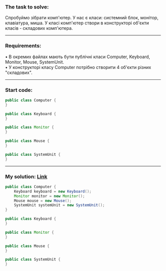 ### **The task to solve:**  

Спробуймо зібрати комп'ютер. У нас є класи: системний блок, монітор, клавіатура, миша. У класі комп'ютер створи в конструкторі об'єкти класів - складових комп'ютера.

---

### **Requirements:**  

• В окремих файлах мають бути публічні класи Computer, Keyboard, Monitor, Mouse, SystemUnit.  
• У конструкторі класу Computer потрібно створити 4 об'єкти різних "складових".

---

### **Start code:**  

```java
public class Computer {
}
```

```java
public class Keyboard {
}
```

```java
public class Monitor {
}
```

```java
public class Mouse {
}
```

```java
public class SystemUnit {
}
```

---

### **My solution: [Link](./src/)**  

```java
public class Computer {
    Keyboard keyboard = new Keyboard();
    Monitor monitor = new Monitor();
    Mouse mouse = new Mouse();
    SystemUnit systemUnit = new SystemUnit();
}
```

```java
public class Keyboard {
}
```

```java
public class Monitor {
}
```

```java
public class Mouse {
}
```

```java
public class SystemUnit {
}
```
